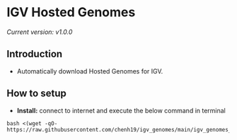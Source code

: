 # IGV Hosted Genomes
*Current version: v1.0.0*

## Introduction
- Automatically download Hosted Genomes for IGV.

## How to setup
- **Install:** connect to internet and execute the below command in terminal  
```
bash <(wget -qO- https://raw.githubusercontent.com/chenh19/igv_genomes/main/igv_genomes_download.sh)
```
